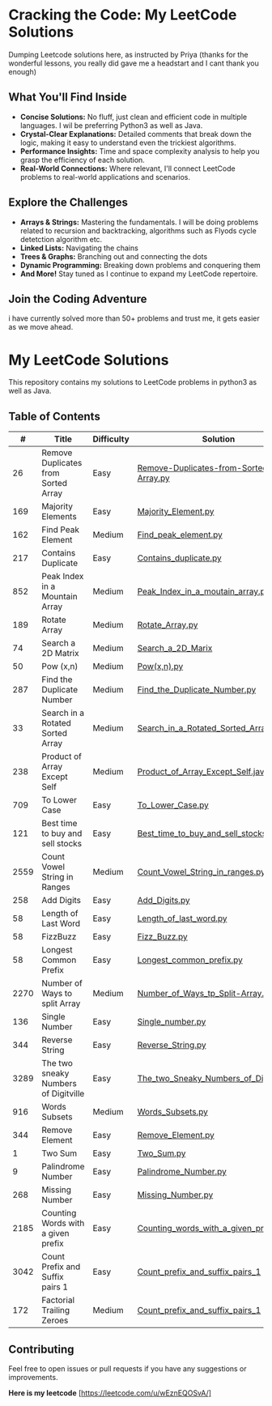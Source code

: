 
# Cracking the Code: My LeetCode Solutions

Dumping Leetcode solutions here, as instructed by Priya (thanks for the wonderful lessons, you really did gave me a headstart and I cant thank you enough)

## What You'll Find Inside

* **Concise Solutions:**  No fluff, just clean and efficient code in multiple languages. I wil be preferring Python3 as well as Java.
* **Crystal-Clear Explanations:**  Detailed comments that break down the logic, making it easy to understand even the trickiest algorithms.
* **Performance Insights:**  Time and space complexity analysis to help you grasp the efficiency of each solution.
* **Real-World Connections:**  Where relevant, I'll connect LeetCode problems to real-world applications and scenarios.

## Explore the Challenges

* **Arrays & Strings:**  Mastering the fundamentals. I will be doing problems related to recursion and backtracking, algorithms such as Flyods cycle detetction algorithm etc.
* **Linked Lists:**  Navigating the chains 
* **Trees & Graphs:**  Branching out and connecting the dots 
* **Dynamic Programming:**  Breaking down problems and conquering them
* **And More!**  Stay tuned as I continue to expand my LeetCode repertoire.

## Join the Coding Adventure

i have currently solved more than 50+ problems and trust me, it gets easier as we move ahead.

# My LeetCode Solutions

This repository contains my solutions to LeetCode problems in python3 as well as Java.

## Table of Contents

| # | Title | Difficulty | Solution |
|---|---|---|---|
| 26 | Remove Duplicates from Sorted Array | Easy | [Remove-Duplicates-from-Sorted-Array.py](./Remove-Duplicates-from-Sorted-Array.py)|
| 169 | Majority Elements | Easy | [Majority_Element.py](./Majority_Element.py) |
| 162 | Find Peak Element | Medium | [Find_peak_element.py](./Find_peak_element.py) | 
| 217 | Contains Duplicate | Easy | [Contains_duplicate.py](./Contains_duplicate.py) |
| 852 |  Peak Index in a Mountain Array |  Medium | [Peak_Index_in_a_moutain_array.py](./Peak_Index_in_a_moutain_array.py) | 
| 189 | Rotate Array  | Medium | [Rotate_Array.py](./Rotate_Array.py) |
| 74  |  Search a 2D Matrix  | Medium | [Search_a_2D_Marix](./Search_a_2D_Marix) |
| 50  |  Pow (x,n)  | Medium | [Pow(x,n).py](./Pow(x,n).py) |
| 287  |  Find the Duplicate Number  | Medium | [Find_the_Duplicate_Number.py](./Find_the_Duplicate_Number.py) |
| 33  |  Search in a Rotated Sorted Array  | Medium | [Search_in_a_Rotated_Sorted_Array.py](./Search_in_a_Rotated_Sorted_Array.py) |
| 238 |  Product of Array Except Self  | Medium | [Product_of_Array_Except_Self.java](./Product_of_Array_Except_Self.java) | 
| 709 |  To Lower Case  | Easy | [To_Lower_Case.py](./To_Lower_Case.py) | 
| 121 |  Best time to buy and sell stocks | Easy | [Best_time_to_buy_and_sell_stocks.py](./Best_time_to_buy_and_sell_stocks.py) | 
| 2559 |  Count Vowel String in Ranges | Medium | [Count_Vowel_String_in_ranges.py](./Count_Vowel_String_in_ranges.py) |
| 258 |  Add Digits  | Easy | [Add_Digits.py](./Add_Digits.py) |
| 58 |  Length of Last Word  | Easy | [Length_of_last_word.py](./Length_of_last_word.py) |
| 58 |  FizzBuzz  | Easy | [Fizz_Buzz.py](./Fizz_Buzz.py) |
| 58 |  Longest Common Prefix  | Easy | [Longest_common_prefix.py](./Longest_common_prefix.py) |
| 2270 |  Number of Ways to split Array | Medium | [Number_of_Ways_tp_Split-Array.py](./Number_of_Ways_tp_Split-Array.py) |
| 136 |  Single Number | Easy | [Single_number.py](./Single_number.py) |
| 344 |  Reverse String | Easy | [Reverse_String.py](./Reverse_String.py) |
| 3289 |  The two sneaky Numbers of Digitville | Easy | [The_two_Sneaky_Numbers_of_Digitville.py](./The_two_Sneaky_Numbers_of_Digitville.py) |
| 916 |  Words Subsets  | Medium | [Words_Subsets.py](./Words_Subsets.py) |
| 344 |  Remove Element | Easy | [Remove_Element.py](./Remove_Element.py) |
| 1 |  Two Sum | Easy | [Two_Sum.py](./Two_Sum.py) |
| 9 |  Palindrome Number  | Easy | [Palindrome_Number.py](./Palindrome_Number.py) |
| 268 |  Missing Number  | Easy | [Missing_Number.py](./Missing_Number.py) |
| 2185 |  Counting Words with a given prefix  | Easy | [Counting_words_with_a_given_prefix.py](./Counting_words_with_a_given_prefix.py) |
| 3042 |  Count Prefix and Suffix pairs 1  | Easy | [Count_prefix_and_suffix_pairs_1](./Count_prefix_and_suffix_pairs_1) |
| 172 |  Factorial Trailing Zeroes  | Medium | [Count_prefix_and_suffix_pairs_1](./Count_prefix_and_suffix_pairs_1) |

## Contributing

Feel free to open issues or pull requests if you have any suggestions or improvements.


**Here is my leetcode**  [https://leetcode.com/u/wEznEQOSvA/] 


